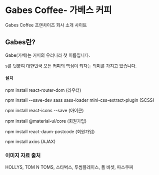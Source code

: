 # Gabes Coffee- 가베스 커피
Gabes Coffee 프랜차이즈 회사 소개 사이트

## Gabes란?
Gabe(가베)는 커피의 우리나라 첫 이름입니다.

s를 덧붙여 대한민국 모든 커피의 핵심이 되자는 의미를 가지고 있습니다.

#### 설치
npm install react-router-dom  (라우터)

npm install --save-dev sass sass-loader mini-css-extract-plugin  (SCSS)

npm install react-icons --save  (아이콘)

npm install @material-ui/core   (회원가입)

npm install react-daum-postcode (회원가입)

npm install axios  (AJAX)

### 이미지 자료 출처
HOLLYS, TOM N TOMS, 스타벅스, 투썸플레이스, 폴 바셋, 파스쿠찌